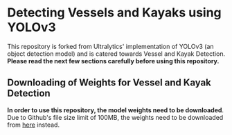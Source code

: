 # Detecting Vessels and Kayaks using YOLOv3

This repository is forked from Ultralytics' implementation of YOLOv3 (an object detection model) and is catered towards Vessel and Kayak Detection. \
**Please read the next few sections carefully before using this repository.**

## Downloading of Weights for Vessel and Kayak Detection
**In order to use this repository, the model weights need to be downloaded**.
Due to Github's file size limit of 100MB, the weights need to be downloaded from [here](https://drive.google.com/file/d/1hgV7DGNPtnOMsAjWPQ47jEooxIBjC2lg/view?usp=sharing) instead.




